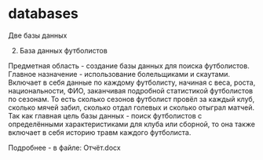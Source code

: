 # databases
Две базы данных

2. База данных футболистов 

Предметная область - создание базы данных для поиска футболистов. Главное назначение - использование болельщиками и скаутами. Включает в себя данные по каждому футболисту, начиная с веса, роста, национальности, ФИО, заканчивая подробной статистикой футболистов по сезонам. То есть сколько сезонов футболист провёл за каждый клуб, сколько мячей забил, сколько отдал голевых и сколько отыграл матчей. Так как главная цель базы данных - поиск футболистов с определёнными характеристиками для клуба или сборной, то она также включает в себя историю травм каждого футболиста.

Подробнее - в файле: Отчёт.docx
